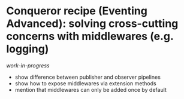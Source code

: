 # Conqueror recipe (Eventing Advanced): solving cross-cutting concerns with middlewares (e.g. logging)

_work-in-progress_

- show difference between publisher and observer pipelines
- show how to expose middlewares via extension methods
- mention that middlewares can only be added once by default
